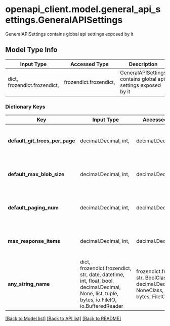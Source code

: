 # openapi_client.model.general_api_settings.GeneralAPISettings

GeneralAPISettings contains global api settings exposed by it

## Model Type Info
Input Type | Accessed Type | Description | Notes
------------ | ------------- | ------------- | -------------
dict, frozendict.frozendict,  | frozendict.frozendict,  | GeneralAPISettings contains global api settings exposed by it | 

### Dictionary Keys
Key | Input Type | Accessed Type | Description | Notes
------------ | ------------- | ------------- | ------------- | -------------
**default_git_trees_per_page** | decimal.Decimal, int,  | decimal.Decimal,  |  | [optional] value must be a 64 bit integer
**default_max_blob_size** | decimal.Decimal, int,  | decimal.Decimal,  |  | [optional] value must be a 64 bit integer
**default_paging_num** | decimal.Decimal, int,  | decimal.Decimal,  |  | [optional] value must be a 64 bit integer
**max_response_items** | decimal.Decimal, int,  | decimal.Decimal,  |  | [optional] value must be a 64 bit integer
**any_string_name** | dict, frozendict.frozendict, str, date, datetime, int, float, bool, decimal.Decimal, None, list, tuple, bytes, io.FileIO, io.BufferedReader | frozendict.frozendict, str, BoolClass, decimal.Decimal, NoneClass, tuple, bytes, FileIO | any string name can be used but the value must be the correct type | [optional]

[[Back to Model list]](../../README.md#documentation-for-models) [[Back to API list]](../../README.md#documentation-for-api-endpoints) [[Back to README]](../../README.md)

